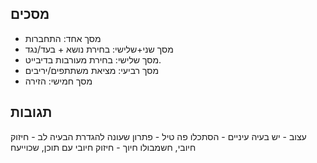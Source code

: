 
## מסכים
- מסך אחד: התחברות
- מסך שני+שלישי: בחירת נושא + בעד/נגד
- מסך שלישי: בחירת מעורבות בדיבייט.
- מסך רביעי: מציאת משתתפים/יריבים
- מסך חמישי: הזירה

## תגובות
עצוב - יש בעיה
עיניים - הסתכלו פה
טיל - פתרון שעונה להגדרת הבעיה
לב - חיזוק חיובי, חשמבולו
חיוך - חיזוק חיובי עם תוכן, שכוייעח
